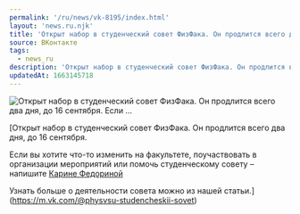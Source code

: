 ```yaml
---
permalink: '/ru/news/vk-8195/index.html'
layout: 'news.ru.njk'
title: 'Открыт набор в студенческий совет ФизФака. Он продлится всего два дня, до 16 сентября.    Если …'
source: ВКонтакте
tags:
  - news_ru
description: 'Открыт набор в студенческий совет ФизФака. Он продлится всего два дня, до 16 сентября.    Если …'
updatedAt: 1663145718
---
```

![Открыт набор в студенческий совет ФизФака. Он продлится всего два дня, до 16 сентября.    Если …](https://sun1-95.userapi.com/impf/c850336/v850336125/1d94ec/BB--GG9KoQc.jpg?size=1280x853&quality=96&sign=b351c9d478917f4927498aecae812daf&c_uniq_tag=u93SeeZbrtsoAEA2_k6Q8LoMp6BsPdAQhIfwiixdCm0&type=album)

[Открыт набор в студенческий совет ФизФака. Он продлится всего два дня, до 16 сентября.

Если вы хотите что-то изменить на факультете, поучаствовать в организации мероприятий или помочь студенческому совету – напишите [Карине Федориной](https://vk.com/id158045561)

Узнать больше о деятельности совета можно из нашей статьи.](https://m.vk.com/@physvsu-studencheskii-sovet)
